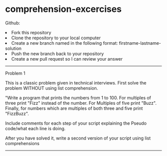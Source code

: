 # comprehension-excercises

Github:
<li>Fork this repository</li>
<li>Clone the repository to your local computer</li>
<li>Create a new branch named in the following format: firstname-lastname-solution</li>
<li>Push the new branch back to your repository</li>
<li>Create a new pull request so I can review your answer</li>

-------------------------------------------------------------------------------------------------
Problem 1

This is a classic problem given in technical interviews. First solve the problem WITHOUT using list comprehension.

"Write a program that prints the numbers from 1 to 100. For multiples of three print "Fizz" instead of the number. For Multiples of five print "Buzz". Finally, for numbers which are multiples of both three and five print "FizzBuzz".

Include comments for each step of your script explaining the Pseudo code/what each line is doing.

After you have solved it, write a second version of your script using list comprehensions

-------------------------------------------------------------------------------------------------


